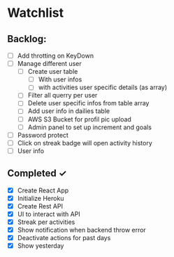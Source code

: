 # Watchlist

## Backlog:

- [ ] Add throtting on KeyDown
- [ ] Manage different user
  - [ ] Create user table
    - [ ] With user infos
    - [ ] with activities user specific details (as array)
  - [ ] Filter all querry per user
  - [ ] Delete user specific infos from table array
  - [ ] Add user info in dailies table
  - [ ] AWS S3 Bucket for profil pic upload 
  - [ ] Admin panel to set up increment and goals
- [ ] Password protect
- [ ] Click on streak badge will open activity history
- [ ] User info
 
## Completed ✓

- [x] Create React App
- [x] Initialize Heroku
- [x] Create Rest API
- [x] UI to interact with API
- [x] Streak per activities
- [x] Show notification when backend throw error
- [x] Deactivate actions for past days
- [x] Show yesterday 
